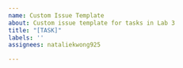 ```yaml
---
name: Custom Issue Template
about: Custom issue template for tasks in Lab 3
title: "[TASK]"
labels: ''
assignees: nataliekwong925

---
```



